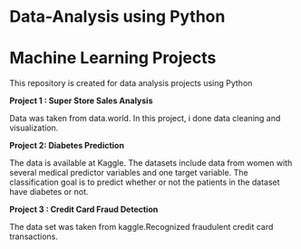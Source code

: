 # Data-Analysis using Python
# Machine Learning Projects

This repository is created for data analysis projects using Python

**Project 1 : Super Store Sales Analysis**

Data was taken from data.world. In this project, i done data cleaning and visualization.

**Project 2: Diabetes Prediction**

The data is available at Kaggle. The datasets include data from women with several medical predictor variables and one target variable. The classification goal is to predict whether or not the patients in the dataset have diabetes or not.


**Project 3 : Credit Card Fraud Detection**


The data set was taken from kaggle.Recognized fraudulent credit card transactions.
